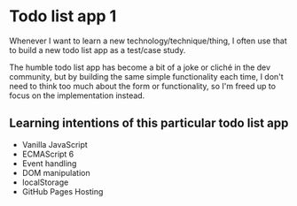 # Todo list app 1

Whenever I want to learn a new technology/technique/thing, I often use that to build a new todo list app as a test/case study.

The humble todo list app has become a bit of a joke or cliché in the dev community, but by building the same simple functionality each time, I don't need to think too much about the form or functionality, so I'm freed up to focus on the implementation instead.

## Learning intentions of this particular todo list app
                
- Vanilla JavaScript
- ECMAScript 6
- Event handling
- DOM manipulation
- localStorage
- GitHub Pages Hosting